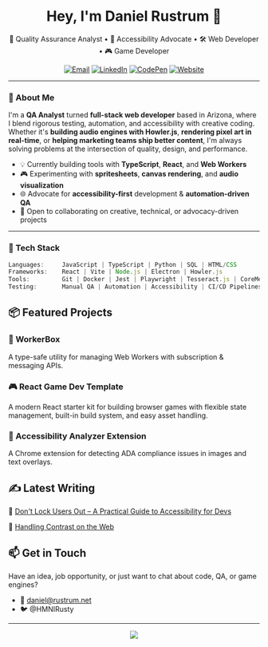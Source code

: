 <h1 align="center">Hey, I'm Daniel Rustrum 👋</h1>

<p align="center">
  🎯 Quality Assurance Analyst • 🧪 Accessibility Advocate • 🛠️ Web Developer • 🎮 Game Developer
</p>

<p align="center">
  <a href="mailto:daniel@rustrum.net"><img alt="Email" src="https://img.shields.io/badge/email-%23dd4b39.svg?&style=for-the-badge&logo=gmail&logoColor=white"/></a>
  <a href="https://linkedin.com/in/danielrustrum"><img alt="LinkedIn" src="https://img.shields.io/badge/linkedin-%230077B5.svg?&style=for-the-badge&logo=linkedin&logoColor=white"/></a>
  <a href="https://codepen.io/DanielRustrum"><img alt="CodePen" src="https://img.shields.io/badge/codepen-%23131417.svg?&style=for-the-badge&logo=codepen&logoColor=white"/></a>
   <a href="https://daniel.rustrum.net"><img alt="Website" src="https://img.shields.io/badge/website-%23000000.svg?&style=for-the-badge&logo=About.me&logoColor=white"/></a>
</p>

---

### 🧠 About Me

I'm a **QA Analyst** turned **full-stack web developer** based in Arizona, where I blend rigorous testing, automation, and accessibility with creative coding. Whether it's **building audio engines with Howler.js**, **rendering pixel art in real-time**, or **helping marketing teams ship better content**, I'm always solving problems at the intersection of quality, design, and performance.

- 💡 Currently building tools with **TypeScript**, **React**, and **Web Workers**
- 🎮 Experimenting with **spritesheets**, **canvas rendering**, and **audio visualization**
- 🌐 Advocate for **accessibility-first** development & **automation-driven QA**
- 🤝 Open to collaborating on creative, technical, or advocacy-driven projects

---

### 🧰 Tech Stack

```ts
Languages:     JavaScript | TypeScript | Python | SQL | HTML/CSS
Frameworks:    React | Vite | Node.js | Electron | Howler.js
Tools:         Git | Docker | Jest | Playwright | Tesseract.js | CoreMedia
Testing:       Manual QA | Automation | Accessibility | CI/CD Pipelines
```


## 📦 Featured Projects
### 🚀 WorkerBox
A type-safe utility for managing Web Workers with subscription & messaging APIs.

### 🎮 React Game Dev Template
A modern React starter kit for building browser games with flexible state management, built-in build system, and easy asset handling.

### 🧪 Accessibility Analyzer Extension
A Chrome extension for detecting ADA compliance issues in images and text overlays.



## ✍️ Latest Writing
🔗 [Don't Lock Users Out – A Practical Guide to Accessibility for Devs](https://dev.to/himynameisrusty/dont-lock-users-out-a-practical-guide-to-accessibility-for-devs-4j0c)

🔗 [Handling Contrast on the Web](https://medium.com/@danieltrustrum/handling-contrast-on-the-web-6b350ce08e2d)

## 📫 Get in Touch
Have an idea, job opportunity, or just want to chat about code, QA, or game engines?

- 📧 daniel@rustrum.net
- 🐦 @HMNIRusty

---

<p align="center"> <img src="https://github-readme-stats.vercel.app/api?username=DanielRustrum&show_icons=true&theme=github_dark" /> </p>
